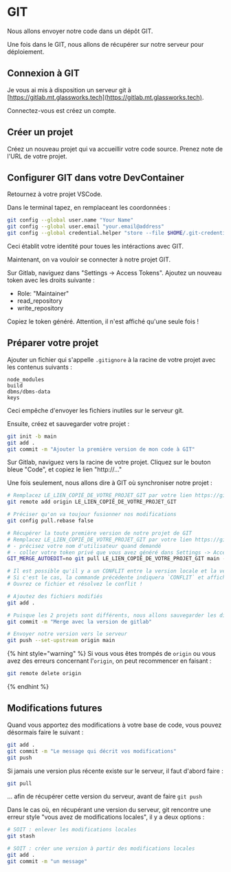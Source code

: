 # GIT

Nous allons envoyer notre code dans un dépôt GIT.

Une fois dans le GIT, nous allons de récupérer sur notre serveur pour déploiement.

## Connexion à GIT

Je vous ai mis à disposition un serveur git à [https://gitlab.mt.glassworks.tech](https://gitlab.mt.glassworks.tech).

Connectez-vous est créez un compte.

## Créer un projet

Créez un nouveau projet qui va accueillir votre code source. Prenez note de l'URL de votre projet.


## Configurer GIT dans votre DevContainer

Retournez à votre projet VSCode.

Dans le terminal tapez, en remplaceant les coordonnées :

```sh
git config --global user.name "Your Name"
git config --global user.email "your.email@address"
git config --global credential.helper "store --file $HOME/.git-credentials"
```

Ceci établit votre identité pour toues les intéractions avec GIT.

Maintenant, on va vouloir se connecter à notre projet GIT.

Sur Gitlab, naviguez dans "Settings -> Access Tokens". Ajoutez un nouveau token avec les droits suivante :

- Role: "Maintainer"
- read_repository
- write_repository

Copiez le token généré. Attention, il n'est affiché qu'une seule fois !

## Préparer votre projet

Ajouter un fichier qui s'appelle `.gitignore` à la racine de votre projet avec les contenus suivants :

```
node_modules
build
dbms/dbms-data
keys
```

Ceci empêche d'envoyer les fichiers inutiles sur le serveur git.

Ensuite, créez et sauvegarder votre projet :

```sh
git init -b main 
git add .
git commit -m "Ajouter la première version de mon code à GIT"
```

Sur Gitlab, naviguez vers la racine de votre projet. Cliquez sur le bouton bleue "Code", et copiez le lien "http://..."

Une fois seulement, nous allons dire à GIT où synchroniser notre projet :
```sh
# Remplacez LE_LIEN_COPIÉ_DE_VOTRE_PROJET_GIT par votre lien https://gitlab.mt....
git remote add origin LE_LIEN_COPIÉ_DE_VOTRE_PROJET_GIT

# Préciser qu'on va toujour fusionner nos modifications
git config pull.rebase false    

# Récupérer la toute première version de notre projet de GIT
# Remplacez LE_LIEN_COPIÉ_DE_VOTRE_PROJET_GIT par votre lien https://gitlab.mt....
# - précisez votre nom d'utilisateur quand demandé
# - coller votre token privé que vous avez généré dans Settings -> Access Tokens
GIT_MERGE_AUTOEDIT=no git pull LE_LIEN_COPIÉ_DE_VOTRE_PROJET_GIT main --allow-unrelated-histories

# Il est possible qu'il y a un CONFLIT entre la version locale et la version récupérée du serveur
# Si c'est le cas, la commande précédente indiquera `CONFLIT` et affichera le fichier
# Ouvrez ce fichier et résolvez le conflit !

# Ajoutez des fichiers modifiés
git add .

# Puisque les 2 projets sont différents, nous allons sauvegarder les différences
git commit -m "Merge avec la version de gitlab"

# Envoyer notre version vers le serveur
git push --set-upstream origin main
```

{% hint style="warning" %}
Si vous vous êtes trompés de `origin` ou vous avez des erreurs concernant l'`origin`, on peut recommencer en faisant :

```bash
git remote delete origin
```
{% endhint %}


## Modifications futures

Quand vous apportez des modifications à votre base de code, vous pouvez désormais faire le suivant :

```sh
git add .
git commit -m "Le message qui décrit vos modifications"
git push
```

Si jamais une version plus récente existe sur le serveur, il faut d'abord faire :

```bash
git pull
```

... afin de récupérer cette version du serveur, avant de faire `git push`

Dans le cas où, en récupérant une version du serveur, git rencontre une erreur style "vous avez de modifications locales", il y a deux options :

```bash
# SOIT : enlever les modifications locales
git stash

# SOIT : créer une version à partir des modifications locales
git add .
git commit -m "un message"
```
